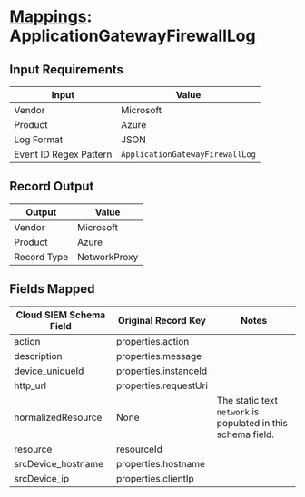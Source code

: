 # [Mappings](README.md): ApplicationGatewayFirewallLog

## Input Requirements

|Input|Value|
|-----|-----|
|Vendor|Microsoft|
|Product|Azure|
|Log Format|JSON|
|Event ID Regex Pattern|`ApplicationGatewayFirewallLog`|

## Record Output

|Output|Value|
|------|-----|
|Vendor|Microsoft|
|Product|Azure|
|Record Type|NetworkProxy|

## Fields Mapped

|Cloud SIEM Schema Field|Original Record Key|Notes|
|-----------------------|-------------------|-----|
|action|properties.action||
|description|properties.message||
|device_uniqueId|properties.instanceId||
|http_url|properties.requestUri||
|normalizedResource|None|The static text `network` is populated in this schema field.|
|resource|resourceId||
|srcDevice_hostname|properties.hostname||
|srcDevice_ip|properties.clientIp||

